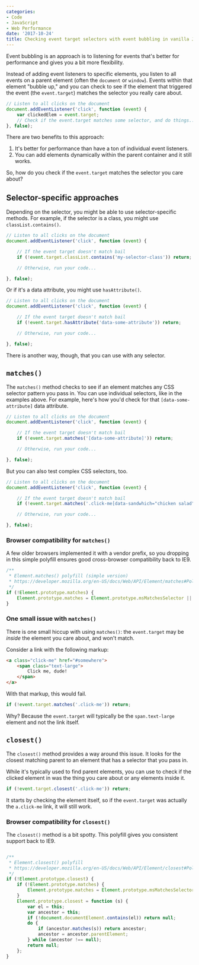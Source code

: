 ```yaml
---
categories:
- Code
- JavaScript
- Web Performance
date: '2017-10-24'
title: Checking event target selectors with event bubbling in vanilla JavaScript
---
```


Event bubbling is an approach is to listening for events that's better for performance and gives you a bit more flexibility.

Instead of adding event listeners to specific elements, you listen to all events on a parent element (often the `document` or `window`). Events within that element "bubble up," and you can check to see if the element that triggered the event (the `event.target`) matches the selector you really care about.

```js
// Listen to all clicks on the document
document.addEventListener('click', function (event) {
	var clickedElem = event.target;
	// Check if the event.target matches some selector, and do things...
}, false);
```

There are two benefits to this approach:

1. It's better for performance than have a ton of individual event listeners.
2. You can add elements dynamically within the parent container and it still works.

So, how do you check if the `event.target` matches the selector you care about?

## Selector-specific approaches

Depending on the selector, you might be able to use selector-specific methods. For example, if the selector is a class, you might use `classList.contains()`.

```js
// Listen to all clicks on the document
document.addEventListener('click', function (event) {

	// If the event target doesn't match bail
	if (!event.target.classList.contains('my-selector-class')) return;

	// Otherwise, run your code...

}, false);
```

Or if it's a data attribute, you might use `hasAttribute()`.

```js
// Listen to all clicks on the document
document.addEventListener('click', function (event) {

	// If the event target doesn't match bail
	if (!event.target.hasAttribute('data-some-attribute')) return;

	// Otherwise, run your code...

}, false);
```

There is another way, though, that you can use with any selector.

## `matches()`

The `matches()` method checks to see if an element matches any CSS selector pattern you pass in. You can use individual selectors, like in the examples above. For example, here's how you'd check for that `[data-some-attribute]` data attribute.

```js
// Listen to all clicks on the document
document.addEventListener('click', function (event) {

	// If the event target doesn't match bail
	if (!event.target.matches('[data-some-attribute]')) return;

	// Otherwise, run your code...

}, false);
```

But you can also test complex CSS selectors, too.

```js
// Listen to all clicks on the document
document.addEventListener('click', function (event) {

	// If the event target doesn't match bail
	if (!event.target.matches('.click-me[data-sandwhich="chicken salad"]')) return;

	// Otherwise, run your code...

}, false);
```

### Browser compatibility for `matches()`

A few older browsers implemented it with a vendor prefix, so you dropping in this simple polyfill ensures good cross-browser compatibility back to IE9.

```js
/**
 * Element.matches() polyfill (simple version)
 * https://developer.mozilla.org/en-US/docs/Web/API/Element/matches#Polyfill
 */
if (!Element.prototype.matches) {
	Element.prototype.matches = Element.prototype.msMatchesSelector || Element.prototype.webkitMatchesSelector;
}
```

### One small issue with `matches()`

There is one small hiccup with using `matches()`: the `event.target` may be *inside* the element you care about, and won't match.

Consider a link with the following markup:

```html
<a class="click-me" href="#somewhere">
	<span class="text-large">
		Click me, dude!
	</span>
</a>
```

With that markup, this would fail.

```js
if (!event.target.matches('.click-me')) return;
```

Why? Because the `event.target` will typically be the `span.text-large` element and not the link itself.

## `closest()`

The `closest()` method provides a way around this issue. It looks for the closest matching parent to an element that has a selector that you pass in.

While it's typically used to find parent elements, you can use to check if the clicked element in was the thing you care about or any elements inside it.

```js
if (!event.target.closest('.click-me')) return;
```

It starts by checking the element itself, so if the `event.target` was actually the `a.click-me` link, it will still work.

### Browser compatibility for `closest()`

The `closest()` method is a bit spotty. This polyfill gives you consistent support back to IE9.

```js

/**
 * Element.closest() polyfill
 * https://developer.mozilla.org/en-US/docs/Web/API/Element/closest#Polyfill
 */
if (!Element.prototype.closest) {
	if (!Element.prototype.matches) {
		Element.prototype.matches = Element.prototype.msMatchesSelector || Element.prototype.webkitMatchesSelector;
	}
	Element.prototype.closest = function (s) {
		var el = this;
		var ancestor = this;
		if (!document.documentElement.contains(el)) return null;
		do {
			if (ancestor.matches(s)) return ancestor;
			ancestor = ancestor.parentElement;
		} while (ancestor !== null);
		return null;
	};
}
```